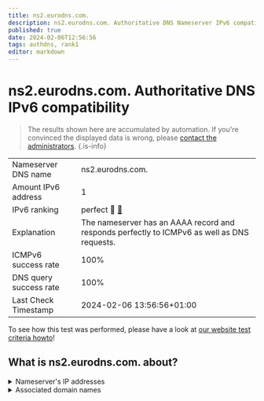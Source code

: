 ```yaml
---
title: ns2.eurodns.com.
description: ns2.eurodns.com. Authoritative DNS Nameserver IPv6 compatibility
published: true
date: 2024-02-06T12:56:56
tags: authdns, rank1
editor: markdown
---
```


# ns2.eurodns.com. Authoritative DNS IPv6 compatibility

> The results shown here are accumulated by automation. If you're convinced the displayed data is wrong, please [contact the administrators](/howto/chat). 
{.is-info}




|   |   |
| - | - |
| Nameserver DNS name | ns2.eurodns.com.
| Amount IPv6 address | 1
| IPv6 ranking | perfect :1st_place_medal: [🔗](/howto/ranking) |
| Explanation | The nameserver has an AAAA record and responds perfectly to ICMPv6 as well as DNS requests. |
| ICMPv6 success rate | 100%|
| DNS query success rate | 100% |
| Last Check Timestamp | 2024-02-06 13:56:56+01:00 |

To see how this test was performed, please have a look at [our website test criteria howto](/howto/testcriteria/authdns)!


## What is ns2.eurodns.com. about?




<details>
<summary>Nameserver's IP addresses</summary>

2610:1c8:b001::107

</details>



<details>
<summary>Associated domain names</summary>

www.talanx.com

</details>
